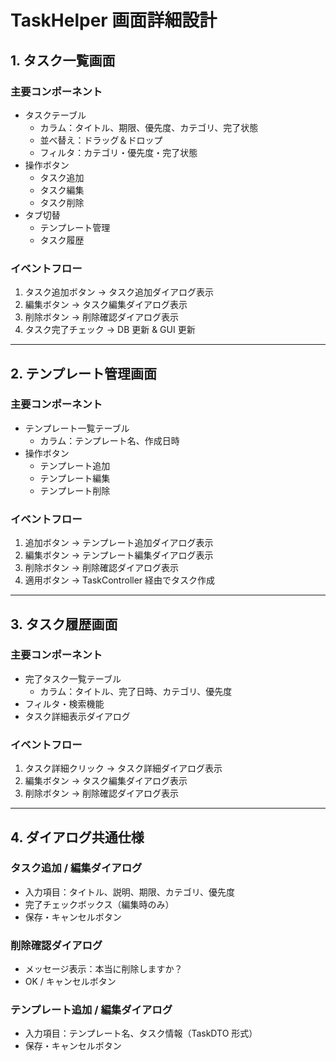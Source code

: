 # TaskHelper 画面詳細設計

## 1. タスク一覧画面

### 主要コンポーネント
- タスクテーブル  
  - カラム：タイトル、期限、優先度、カテゴリ、完了状態  
  - 並べ替え：ドラッグ＆ドロップ  
  - フィルタ：カテゴリ・優先度・完了状態  
- 操作ボタン  
  - タスク追加  
  - タスク編集  
  - タスク削除  
- タブ切替  
  - テンプレート管理  
  - タスク履歴  

### イベントフロー
1. タスク追加ボタン → タスク追加ダイアログ表示  
2. 編集ボタン → タスク編集ダイアログ表示  
3. 削除ボタン → 削除確認ダイアログ表示  
4. タスク完了チェック → DB 更新 & GUI 更新  

---

## 2. テンプレート管理画面

### 主要コンポーネント
- テンプレート一覧テーブル  
  - カラム：テンプレート名、作成日時  
- 操作ボタン  
  - テンプレート追加  
  - テンプレート編集  
  - テンプレート削除  

### イベントフロー
1. 追加ボタン → テンプレート追加ダイアログ表示  
2. 編集ボタン → テンプレート編集ダイアログ表示  
3. 削除ボタン → 削除確認ダイアログ表示  
4. 適用ボタン → TaskController 経由でタスク作成  

---

## 3. タスク履歴画面

### 主要コンポーネント
- 完了タスク一覧テーブル  
  - カラム：タイトル、完了日時、カテゴリ、優先度  
- フィルタ・検索機能  
- タスク詳細表示ダイアログ  

### イベントフロー
1. タスク詳細クリック → タスク詳細ダイアログ表示  
2. 編集ボタン → タスク編集ダイアログ表示  
3. 削除ボタン → 削除確認ダイアログ表示  

---

## 4. ダイアログ共通仕様

### タスク追加 / 編集ダイアログ
- 入力項目：タイトル、説明、期限、カテゴリ、優先度  
- 完了チェックボックス（編集時のみ）  
- 保存・キャンセルボタン  

### 削除確認ダイアログ
- メッセージ表示：本当に削除しますか？  
- OK / キャンセルボタン  

### テンプレート追加 / 編集ダイアログ
- 入力項目：テンプレート名、タスク情報（TaskDTO 形式）  
- 保存・キャンセルボタン
